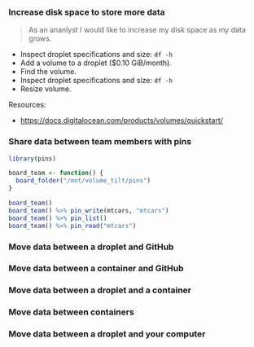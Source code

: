 ### Increase disk space to store more data

> As an ananlyst I would like to increase my disk space as my data grows.

* Inspect droplet specifications and size: `df -h`
* Add a volume to a droplet ($0.10 GiB/month).
* Find the volume.
* Inspect droplet specifications and size: `df -h`
* Resize volume.

Resources:

* <https://docs.digitalocean.com/products/volumes/quickstart/>

### Share data between team members with pins

```r
library(pins)

board_team <- function() {
  board_folder("/mnt/volume_tilt/pins")
}

board_team()
board_team() %>% pin_write(mtcars, "mtcars")
board_team() %>% pin_list()
board_team() %>% pin_read("mtcars")
```

### Move data between a droplet and GitHub

### Move data between a container and GitHub

### Move data between a droplet and a container

### Move data between containers

### Move data between a droplet and your computer
